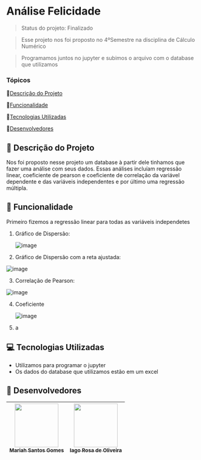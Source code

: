 # Análise Felicidade

> Status do projeto: Finalizado

> Esse projeto nos foi proposto no 4ºSemestre na disciplina de Cálculo Numérico

> Programamos juntos no jupyter e subimos o arquivo com o database que utilizamos

### Tópicos

🔹[Descrição do Projeto](#pencil-descrição-do-projeto)

🔹[Funcionalidade](#mag_right-funcionalidade)

🔹[Tecnologias Utilizadas](#computer-tecnologias-utilizadas)

🔹[Desenvolvedores](#busts_in_silhouette-desenvolvedores)

## :pencil: Descrição do Projeto
Nos foi proposto nesse projeto um database à partir dele tinhamos que fazer uma análise com seus dados. Essas análises incluíam regressão linear, coeficiente de pearson e coeficiente de correlação da variável dependente e das variáveis independentes e por último uma regressão múltipla.  

## :mag_right: Funcionalidade
Primeiro fizemos a regressão linear para todas as variáveis independetes
1. Gráfico de Dispersão:

   ![image](https://github.com/Mariah-Gomes/analise_felicidade/assets/141663285/932fd2e3-af85-4016-bea2-bbded07ad31e)
   
2. Gráfico de Dispersão com a reta ajustada:

  ![image](https://github.com/Mariah-Gomes/analise_felicidade/assets/141663285/1a625355-154d-4ed0-ba8c-86bc3dbdd7c0)
 
3. Correlação de Pearson:

  ![image](https://github.com/Mariah-Gomes/analise_felicidade/assets/141663285/575d7909-0fa8-47ee-9005-a98d3735c105)

4. Coeficiente
   
   ![image](https://github.com/Mariah-Gomes/analise_felicidade/assets/141663285/4740b85c-3f9c-4cac-9c03-d91121c54602)

6. a

## :computer: Tecnologias Utilizadas
- Utilizamos para programar o jupyter
- Os dados do database que utilizamos estão em um excel

## :busts_in_silhouette: Desenvolvedores
| [<img loading="lazy" src="https://github.com/Mariah-Gomes/ProjetoCompMovel1/assets/141663285/e6827fd1-d8fe-4740-b6fc-fbbfccd05752" width=115><br><sub>Mariah Santos Gomes</sub>](https://github.com/Mariah-Gomes) | [<img loading="lazy" src="https://github.com/Mariah-Gomes/ProjetoCompMovel1/assets/141663285/66d7e656-b9e4-43b7-94fa-931b736df881" width=115><br><sub>Iago Rosa de Oliveira</sub>](https://github.com/iagorosa28) |
| :---: | :---: |
